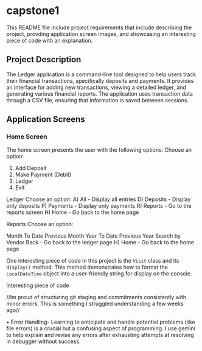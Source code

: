 # capstone1

This README file include project requirements that include describing the project, provding application screen images, and showcasing an interesting piece of code with an explanation.
## Project Description

The Ledger application is a command-line tool designed to help users track their financial transactions, specifically deposits and payments.
It provides an interface for adding new transactions, viewing a detailed ledger, and generating various financial reports. 
The application uses transaction data through a CSV file, ensuring that information is saved between sessions.

## Application Screens

### Home Screen

The home screen presents the user with the following options:
Choose an option:
1) Add Deposit
2) Make Payment (Debit)
3) Ledger
4) Exit

Ledger
Choose an option:
A) All - Display all entries
D) Deposits - Display only deposits
P) Payments - Display only payments
R) Reports - Go to the reports screen
H) Home - Go back to the home page

Reports
Choose an option:

Month To Date
Previous Month
Year To Date
Previous Year
Search by Vendor
Back - Go back to the ledger page H) Home - Go back to the home page

One interesting piece of code in this project is the `Visit` class and its `display()` method. This method demonstrates how to format the `LocalDateTime` object into a user-friendly string for display on the console.

Interesting piece of code

//Im proud of structuring git staging and commitments consistently with minor errors. This is something I struggled understanding a few weeks ago//

•	Error Handling- Learning to anticipate and handle potential problems (like file errors) is a crucial but a confusing aspect of programming. I use gemini to help explain and revise any errors after exhausting attempts at resolving in debugger without success.
